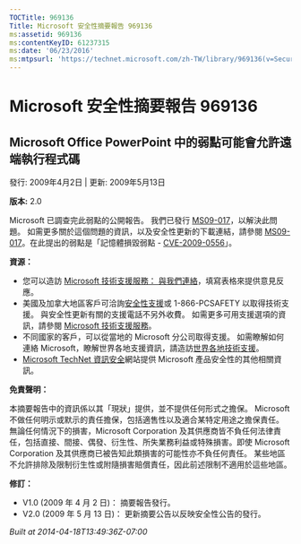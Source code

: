 ```yaml
---
TOCTitle: 969136
Title: Microsoft 安全性摘要報告 969136
ms:assetid: 969136
ms:contentKeyID: 61237315
ms:date: '06/23/2016'
ms:mtpsurl: 'https://technet.microsoft.com/zh-TW/library/969136(v=Security.10)'
---
```



Microsoft 安全性摘要報告 969136
===============================

Microsoft Office PowerPoint 中的弱點可能會允許遠端執行程式碼
------------------------------------------------------------

發行: 2009年4月2日 | 更新: 2009年5月13日

**版本:** 2.0

Microsoft 已調查完此弱點的公開報告。 我們已發行 [MS09-017](http://technet.microsoft.com/security/bulletin/ms09-017)，以解決此問題。 如需更多關於這個問題的資訊，以及安全性更新的下載連結，請參閱 [MS09-017](http://technet.microsoft.com/security/bulletin/ms09-017)。在此提出的弱點是「記憶體損毀弱點 - [CVE-2009-0556](http://www.cve.mitre.org/cgi-bin/cvename.cgi?name=cve-2009-0556)」。

**資源：** 

-   您可以造訪 [Microsoft 技術支援服務： 與我們連絡](https://support.microsoft.com/common/survey.aspx?scid=sw;en;1257&amp;showpage=1&amp;ws=technet&amp;sd=tech)，填寫表格來提供意見反應。
-   美國及加拿大地區客戶可洽詢[安全性支援](http://go.microsoft.com/fwlink/?linkid=21131)或 1-866-PCSAFETY 以取得技術支援。 與安全性更新有關的支援電話不另外收費。 如需更多可用支援選項的資訊，請參閱 [Microsoft 技術支援服務](http://support.microsoft.com/?ln=zh-tw)。
-   不同國家的客戶，可以從當地的 Microsoft 分公司取得支援。 如需瞭解如何連絡 Microsoft，瞭解世界各地支援資訊，請造訪[世界各地技術支援](http://go.microsoft.com/fwlink/?linkid=21155)。
-   [Microsoft TechNet 資訊安全](http://www.microsoft.com/taiwan/technet/security/default.mspx)網站提供 Microsoft 產品安全性的其他相關資訊。

**免責聲明：** 

本摘要報告中的資訊係以其「現狀」提供，並不提供任何形式之擔保。 Microsoft 不做任何明示或默示的責任擔保，包括適售性以及適合某特定用途之擔保責任。 無論任何情況下的損害，Microsoft Corporation 及其供應商皆不負任何法律責任，包括直接、間接、偶發、衍生性、所失業務利益或特殊損害。即使 Microsoft Corporation 及其供應商已被告知此類損害的可能性亦不負任何責任。 某些地區不允許排除及限制衍生性或附隨損害賠償責任，因此前述限制不適用於這些地區。

**修訂：** 

-   V1.0 (2009 年 4 月 2 日)： 摘要報告發行。
-   V2.0 (2009 年 5 月 13 日)： 更新摘要公告以反映安全性公告的發行。

*Built at 2014-04-18T13:49:36Z-07:00*
